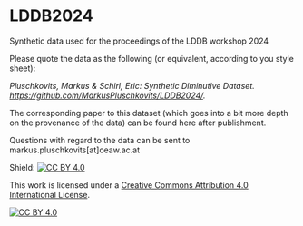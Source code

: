 # LDDB2024
Synthetic data used for the proceedings of the LDDB workshop 2024

Please quote the data as the following (or equivalent, according to you style sheet):

*Pluschkovits, Markus & Schirl, Eric: Synthetic Diminutive Dataset. https://github.com/MarkusPluschkovits/LDDB2024/.*

The corresponding paper to this dataset (which goes into a bit more depth on the provenance of the data) can be found here after publishment.

Questions with regard to the data can be sent to markus.pluschkovits[at]oeaw.ac.at

Shield: [![CC BY 4.0][cc-by-shield]][cc-by]

This work is licensed under a
[Creative Commons Attribution 4.0 International License][cc-by].

[![CC BY 4.0][cc-by-image]][cc-by]

[cc-by]: http://creativecommons.org/licenses/by/4.0/
[cc-by-image]: https://i.creativecommons.org/l/by/4.0/88x31.png
[cc-by-shield]: https://img.shields.io/badge/License-CC%20BY%204.0-lightgrey.svg

